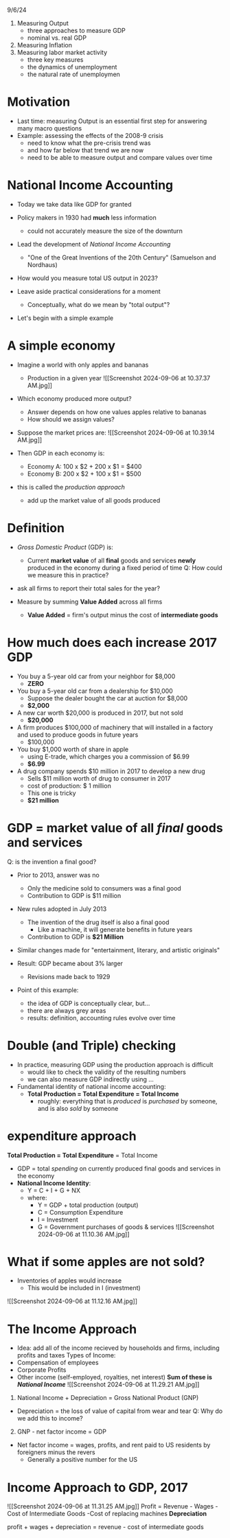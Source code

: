 9/6/24
1. Measuring Output
	 - three approaches to measure GDP
	 - nominal vs. real GDP
2. Measuring Inflation
3. Measuring labor market activity
	- three key measures
	- the dynamics of unemployment
	- the natural rate of unemploymen

# Motivation
- Last time: measuring Output is an essential first step for answering many macro questions
- Example: assessing the effects of the 2008-9 crisis
	- need to know what the pre-crisis trend was
	- and how far below that trend we are now
	- need to be able to measure output and compare values over time
# National Income Accounting
- Today we take data like GDP for granted
- Policy makers in 1930 had **much** less information
	- could not accurately measure the size of the downturn
- Lead the development of *National Income Accounting*
	- "One of the Great Inventions of the 20th Century" (Samuelson and Nordhaus)

- How would you measure total US output in 2023?
- Leave aside practical considerations for a moment
	- Conceptually, what do we mean by "total output"?
- Let's begin with a simple example

# A simple economy
- Imagine a world with only apples and bananas
	- Production in a given year
	![[Screenshot 2024-09-06 at 10.37.37 AM.jpg]]
- Which economy produced more output?
	- Answer depends on how one values apples relative to bananas
	- How should we assign values?

- Suppose the market prices are:
	![[Screenshot 2024-09-06 at 10.39.14 AM.jpg]]
- Then GDP in each economy is:
	- Economy A: 100 x $2 + 200 x $1 = $400
	- Economy B: 200 x $2 + 100 x $1 = $500
- this is called the *production approach*
	- add up the market value of all goods produced
# Definition
- *Gross Domestic Product* (GDP) is:
	- Current **market value** of all **final** goods and services **newly** produced in the economy during a fixed period of time
Q: How could we measure this in practice?
- ask all firms to report their total sales for the year?

- Measure by summing **Value Added** across all firms
	- **Value Added** = firm's output minus the cost of **intermediate goods**

# How much does each increase 2017 GDP
- You buy a 5-year old car from your neighbor for $8,000
	- **ZERO**
- You buy a 5-year old car from a dealership for $10,000
	- Suppose the dealer bought the car at auction for $8,000
	- **$2,000**
- A new car worth $20,000 is produced in 2017, but not sold
	- **$20,000**
- A firm produces $100,000 of machinery that will installed in a factory and used to produce goods in future years
	- $100,000
- You buy $1,000 worth of share in apple
	- using E-trade, which charges you a commission of $6.99
	- **$6.99**
- A drug company spends $10 million in 2017 to develop a new drug
	- Sells $11 million worth of drug to consumer in 2017
	- cost of production: $ 1 million
	- This one is tricky
	- **$21 million**

# GDP = market value of all *final* goods and services
Q: is the invention a final good?
- Prior to 2013, answer was no
	- Only the medicine sold to consumers was a final good
	- Contribution to GDP is $11 million
- New rules adopted in July 2013 
	- The invention of the drug itself is also a final good
		- Like a machine, it will generate benefits in future years
	- Contribution to GDP is **$21 Million**

- Similar changes made for "entertainment, literary, and artistic originals"
- Result: GDP became about 3% larger
	- Revisions made back to 1929
- Point of this example:
	- the idea of GDP is conceptually clear, but...
	- there are always grey areas
	- results: definition, accounting rules evolve over time
# Double (and Triple) checking
- In practice, measuring GDP using the production approach is difficult
	- would like to check the validity of the resulting numbers
	- we can also measure GDP indirectly using ...
- Fundamental identity of national income accounting:
	- **Total Production = Total Expenditure = Total Income**
		- roughly: everything that is *produced* is *purchased* by someone, and is also *sold* by someone
# expenditure approach
**Total Production = Total Expenditure** = Total Income

- GDP = total *spending* on currently produced final goods and services in the economy
- **National Income Identity**:
	- Y = C + I + G + NX
	- where:
		- Y = GDP + total production (output)
		- C = Consumption Expenditure
		- I = Investment
		- G = Government purchases of goods & services
![[Screenshot 2024-09-06 at 11.10.36 AM.jpg]]
# What if some apples are not sold?
- Inventories of apples would increase
	- This would be included in I (investment)

![[Screenshot 2024-09-06 at 11.12.16 AM.jpg]]
# The Income Approach
- Idea: add all of the income recieved by households and firms, including profits and taxes
Types of Income:
- Compensation of employees
- Corporate Profits
- Other income (self-employed, royalties, net interest)
**Sum of these is *National Income***
![[Screenshot 2024-09-06 at 11.29.21 AM.jpg]]
1. National Income + Depreciation = Gross National Product (GNP)
- Depreciation = the loss of value of capital from wear and tear
Q: Why do we add this to income?
2. GNP - net factor income = GDP
- Net factor income = wages, profits, and rent paid to US residents by foreigners minus the revers
	- Generally a positive number for the US
# Income Approach to GDP, 2017
![[Screenshot 2024-09-06 at 11.31.25 AM.jpg]]
Profit = Revenue - Wages
		-Cost of Intermediate Goods
		-Cost of replacing machines
		**Depreciation**

profit + wages + depreciation = revenue - cost of intermediate goods